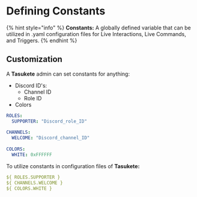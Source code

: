 # Defining Constants

{% hint style="info" %}
**Constants:** A globally defined variable that can be utilized in .yaml configuration files for Live Interactions, Live Commands, and Triggers.
{% endhint %}

## Customization

A **Tasukete** admin can set constants for anything:

* Discord ID's:
  * Channel ID
  * Role ID
* Colors

```yaml
ROLES:
  SUPPORTER: "Discord_role_ID"
  
CHANNELS:
  WELCOME: "Discord_channel_ID"
  
COLORS:
  WHITE: 0xFFFFFF
```

To utilize constants in configuration files of **Tasukete:**

```yaml
${ ROLES.SUPPORTER }
${ CHANNELS.WELCOME }
${ COLORS.WHITE }
```
